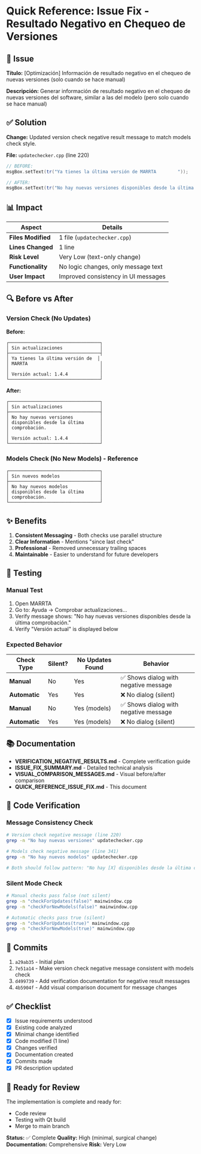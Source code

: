 # Quick Reference: Issue Fix - Resultado Negativo en Chequeo de Versiones

## 🎯 Issue

**Título:** [Optimización] Información de resultado negativo en el chequeo de nuevas versiones (solo cuando se hace manual)

**Descripción:** Generar información de resultado negativo en el chequeo de nuevas versiones del software, similar a las del modelo (pero solo cuando se hace manual)

## ✅ Solution

**Change:** Updated version check negative result message to match models check style.

**File:** `updatechecker.cpp` (line 220)

```cpp
// BEFORE:
msgBox.setText(tr("Ya tienes la última versión de MARRTA        "));

// AFTER:
msgBox.setText(tr("No hay nuevas versiones disponibles desde la última comprobación."));
```

## 📊 Impact

| Aspect | Details |
|--------|---------|
| **Files Modified** | 1 file (`updatechecker.cpp`) |
| **Lines Changed** | 1 line |
| **Risk Level** | Very Low (text-only change) |
| **Functionality** | No logic changes, only message text |
| **User Impact** | Improved consistency in UI messages |

## 🔍 Before vs After

### Version Check (No Updates)

**Before:**
```
┌──────────────────────────────────┐
│ Sin actualizaciones              │
├──────────────────────────────────┤
│ Ya tienes la última versión de  │
│ MARRTA                           │
│                                  │
│ Versión actual: 1.4.4            │
└──────────────────────────────────┘
```

**After:**
```
┌──────────────────────────────────┐
│ Sin actualizaciones              │
├──────────────────────────────────┤
│ No hay nuevas versiones          │
│ disponibles desde la última      │
│ comprobación.                    │
│                                  │
│ Versión actual: 1.4.4            │
└──────────────────────────────────┘
```

### Models Check (No New Models) - Reference

```
┌──────────────────────────────────┐
│ Sin nuevos modelos               │
├──────────────────────────────────┤
│ No hay nuevos modelos            │
│ disponibles desde la última      │
│ comprobación.                    │
└──────────────────────────────────┘
```

## ✨ Benefits

1. **Consistent Messaging** - Both checks use parallel structure
2. **Clear Information** - Mentions "since last check"
3. **Professional** - Removed unnecessary trailing spaces
4. **Maintainable** - Easier to understand for future developers

## 🧪 Testing

### Manual Test

1. Open MARRTA
2. Go to: Ayuda → Comprobar actualizaciones...
3. Verify message shows: "No hay nuevas versiones disponibles desde la última comprobación."
4. Verify "Versión actual" is displayed below

### Expected Behavior

| Check Type | Silent? | No Updates Found | Behavior |
|------------|---------|------------------|----------|
| **Manual** | No | Yes | ✅ Shows dialog with negative message |
| **Automatic** | Yes | Yes | ❌ No dialog (silent) |
| **Manual** | No | Yes (models) | ✅ Shows dialog with negative message |
| **Automatic** | Yes | Yes (models) | ❌ No dialog (silent) |

## 📚 Documentation

- **VERIFICATION_NEGATIVE_RESULTS.md** - Complete verification guide
- **ISSUE_FIX_SUMMARY.md** - Detailed technical analysis
- **VISUAL_COMPARISON_MESSAGES.md** - Visual before/after comparison
- **QUICK_REFERENCE_ISSUE_FIX.md** - This document

## 🔐 Code Verification

### Message Consistency Check

```bash
# Version check negative message (line 220)
grep -n "No hay nuevas versiones" updatechecker.cpp

# Models check negative message (line 341) 
grep -n "No hay nuevos modelos" updatechecker.cpp

# Both should follow pattern: "No hay [X] disponibles desde la última comprobación."
```

### Silent Mode Check

```bash
# Manual checks pass false (not silent)
grep -n "checkForUpdates(false)" mainwindow.cpp
grep -n "checkForNewModels(false)" mainwindow.cpp

# Automatic checks pass true (silent)
grep -n "checkForUpdates(true)" mainwindow.cpp
grep -n "checkForNewModels(true)" mainwindow.cpp
```

## 📝 Commits

1. `a29ab35` - Initial plan
2. `7e51a14` - Make version check negative message consistent with models check
3. `d499739` - Add verification documentation for negative result messages
4. `4b5904f` - Add visual comparison document for message changes

## ✅ Checklist

- [x] Issue requirements understood
- [x] Existing code analyzed
- [x] Minimal change identified
- [x] Code modified (1 line)
- [x] Changes verified
- [x] Documentation created
- [x] Commits made
- [x] PR description updated

## 🚀 Ready for Review

The implementation is complete and ready for:
- Code review
- Testing with Qt build
- Merge to main branch

**Status:** ✅ Complete
**Quality:** High (minimal, surgical change)
**Documentation:** Comprehensive
**Risk:** Very Low
